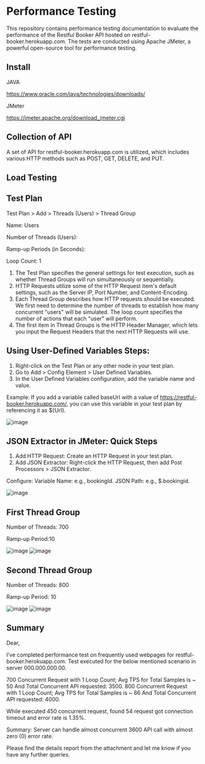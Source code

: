 # Performance Testing
This repository contains performance testing documentation to evaluate the performance of the Restful Booker API hosted on restful-booker.herokuapp.com. The tests are conducted using Apache JMeter, a powerful open-source tool for performance testing.
## Install
JAVA

https://www.oracle.com/java/technologies/downloads/

JMeter

https://jmeter.apache.org/download_jmeter.cgi

## Collection of API

A set of API for restful-booker.herokuapp.com is utilized, which includes various HTTP methods such as POST, GET, DELETE, and PUT.

## Load Testing

## Test Plan
Test Plan > Add > Threads (Users) > Thread Group

Name: Users

Number of Threads (Users): 

Ramp-up Periods (in Seconds):

Loop Count: 1


1. The Test Plan specifies the general settings for test execution, such as whether Thread Groups will run simultaneously or sequentially.
2. HTTP Requests utilize some of the HTTP Request item's default settings, such as the Server IP, Port Number, and Content-Encoding.
3. Each Thread Group describes how HTTP requests should be executed. We first need to determine the number of threads to establish how many concurrent "users" will be simulated. The loop count specifies the number of actions that each "user" will perform.
4. The first item in Thread Groups is the HTTP Header Manager, which lets you input the Request Headers that the next HTTP Requests will use.

## Using User-Defined Variables Steps:

1. Right-click on the Test Plan or any other node in your test plan.
2. Go to Add > Config Element > User Defined Variables.
3. In the User Defined Variables configuration, add the variable name and value.
    
Example:
If you add a variable called baseUrl with a value of https://restful-booker.herokuapp.com/, you can use this variable in your test plan by referencing it as ${Url}.

![image](https://github.com/user-attachments/assets/e4462ca1-d4bd-4ee0-aef0-18000acb9a40)

## JSON Extractor in JMeter: Quick Steps
1. Add HTTP Request: Create an HTTP Request in your test plan.
2.  Add JSON Extractor: Right-click the HTTP Request, then add Post Processors > JSON Extractor.
   
Configure:
Variable Name: e.g., bookingId.
JSON Path: e.g., $.bookingid.

![image](https://github.com/user-attachments/assets/2aef1cc0-5b90-4e9e-8076-0cd38f136dff)




## First Thread Group


Number of Threads: 700

Ramp-up Period:10

![image](https://github.com/user-attachments/assets/e92ee68d-5a0f-42cf-9b4f-14f10a1339e3)
![image](https://github.com/user-attachments/assets/7ac69fe0-ce95-47ae-a7fe-6a536f4e135a)




## Second Thread Group

Number of Threads: 800

Ramp-up Period: 10



![image](https://github.com/user-attachments/assets/8eb5107f-a5b2-4929-b1ad-961f09589f02)
![image](https://github.com/user-attachments/assets/16736bc9-04b1-481b-8282-df5e84a0917e)



## Summary 

Dear,

I’ve completed performance test on frequently used webpages for restful-booker.herokuapp.com.
Test executed for the below mentioned scenario in server 000.000.000.00.

700 Concurrent Request with 1 Loop Count; Avg TPS for Total Samples is ~ 50 And Total Concurrent API requested: 3500.
800 Concurrent Request with 1 Loop Count; Avg TPS for Total Samples is ~ 66 And Total Concurrent API requested: 4000.


While executed 450 concurrent request, found 54 request got connection timeout and error rate is 1.35%.

Summary: Server can handle almost concurrent 3600 API call with almost zero (0) error rate.

Please find the details report from the attachment and let me know if you have any further queries.




